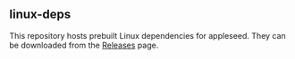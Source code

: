 ## linux-deps

This repository hosts prebuilt Linux dependencies for appleseed. They can be downloaded from the [Releases](https://github.com/appleseedhq/linux-deps/releases) page.
